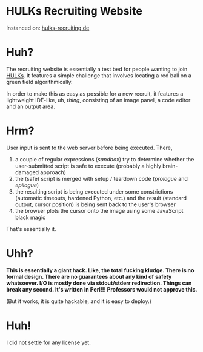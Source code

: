 # HULKs Recruiting Website

Instanced on: [hulks-recruiting.de][web]

[web]: https://hulks-recruiting.de

# Huh?

The recruiting website is essentially a test bed for people wanting to
join [HULKs][hulks]. It features a simple challenge that involves
locating a red ball on a green field algorithmically.

In order to make this as easy as possible for a new recruit, it features
a lightweight IDE-like, uh, *thing*, consisting of an image panel, a
code editor and an output area.

[hulks]: https://hulks.de

# Hrm?

User input is sent to the web server before being executed. There,

1. a couple of regular expressions (*sandbox*) try to determine whether
the user-submitted script is safe to execute (probably a highly
brain-damaged approach)
2. the (safe) script is merged with setup / teardown code (*prologue*
   and *epilogue*)
3. the resulting script is being executed under some constrictions
   (automatic timeouts, hardened Python, etc.) and the result (standard
   output, cursor position) is being sent back to the user's browser
4. the browser plots the cursor onto the image using some JavaScript
   black magic

That's essentially it.

# Uhh?

**This is essentially a giant hack. Like, the total fucking
kludge. There is no formal design. There are no guarantees about any
kind of safety whatsoever. I/O is mostly done via stdout/stderr
redirection. Things can break any second. It's written in Perl!!!
Professors would not approve this.**

(But it works, it is quite hackable, and it is easy to deploy.)

# Huh!

I did not settle for any license yet.

